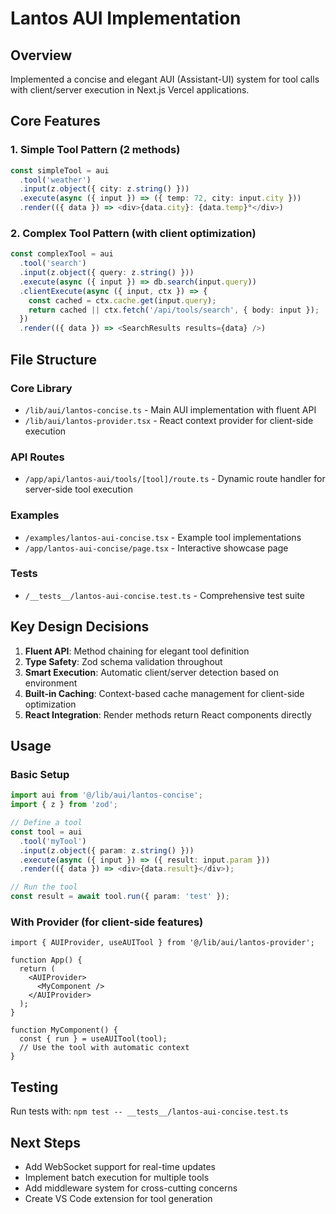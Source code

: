 # Lantos AUI Implementation

## Overview
Implemented a concise and elegant AUI (Assistant-UI) system for tool calls with client/server execution in Next.js Vercel applications.

## Core Features

### 1. Simple Tool Pattern (2 methods)
```typescript
const simpleTool = aui
  .tool('weather')
  .input(z.object({ city: z.string() }))
  .execute(async ({ input }) => ({ temp: 72, city: input.city }))
  .render(({ data }) => <div>{data.city}: {data.temp}°</div>)
```

### 2. Complex Tool Pattern (with client optimization)
```typescript
const complexTool = aui
  .tool('search')
  .input(z.object({ query: z.string() }))
  .execute(async ({ input }) => db.search(input.query))
  .clientExecute(async ({ input, ctx }) => {
    const cached = ctx.cache.get(input.query);
    return cached || ctx.fetch('/api/tools/search', { body: input });
  })
  .render(({ data }) => <SearchResults results={data} />)
```

## File Structure

### Core Library
- `/lib/aui/lantos-concise.ts` - Main AUI implementation with fluent API
- `/lib/aui/lantos-provider.tsx` - React context provider for client-side execution

### API Routes
- `/app/api/lantos-aui/tools/[tool]/route.ts` - Dynamic route handler for server-side tool execution

### Examples
- `/examples/lantos-aui-concise.tsx` - Example tool implementations
- `/app/lantos-aui-concise/page.tsx` - Interactive showcase page

### Tests
- `/__tests__/lantos-aui-concise.test.ts` - Comprehensive test suite

## Key Design Decisions

1. **Fluent API**: Method chaining for elegant tool definition
2. **Type Safety**: Zod schema validation throughout
3. **Smart Execution**: Automatic client/server detection based on environment
4. **Built-in Caching**: Context-based cache management for client-side optimization
5. **React Integration**: Render methods return React components directly

## Usage

### Basic Setup
```typescript
import aui from '@/lib/aui/lantos-concise';
import { z } from 'zod';

// Define a tool
const tool = aui
  .tool('myTool')
  .input(z.object({ param: z.string() }))
  .execute(async ({ input }) => ({ result: input.param }))
  .render(({ data }) => <div>{data.result}</div>);

// Run the tool
const result = await tool.run({ param: 'test' });
```

### With Provider (for client-side features)
```tsx
import { AUIProvider, useAUITool } from '@/lib/aui/lantos-provider';

function App() {
  return (
    <AUIProvider>
      <MyComponent />
    </AUIProvider>
  );
}

function MyComponent() {
  const { run } = useAUITool(tool);
  // Use the tool with automatic context
}
```

## Testing
Run tests with: `npm test -- __tests__/lantos-aui-concise.test.ts`

## Next Steps
- Add WebSocket support for real-time updates
- Implement batch execution for multiple tools
- Add middleware system for cross-cutting concerns
- Create VS Code extension for tool generation